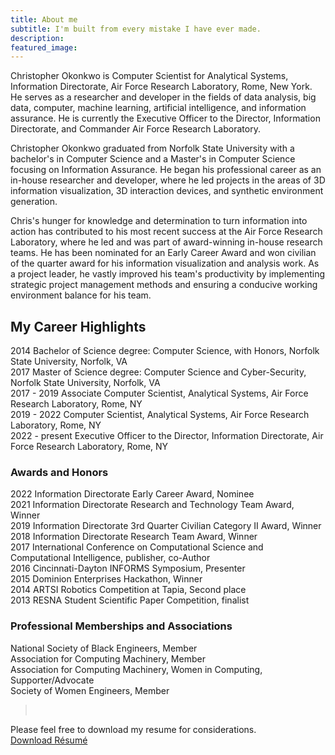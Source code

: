 ```yaml
---
title: About me
subtitle: I'm built from every mistake I have ever made.
description: 
featured_image: 
---
```

Christopher Okonkwo is Computer Scientist for Analytical Systems, Information Directorate, Air Force Research Laboratory, Rome, New York. He serves as a researcher and developer in the fields of data analysis, big data, computer, machine learning, artificial intelligence, and information assurance. He is currently the Executive Officer to the Director, Information Directorate, and Commander Air Force Research Laboratory.

Christopher Okonkwo graduated from Norfolk State University with a bachelor's in Computer Science and a Master's in Computer Science focusing on Information Assurance. He began his professional career as an in-house researcher and developer, where he led projects in the areas of 3D information visualization, 3D interaction devices, and synthetic environment generation.
  
Chris's hunger for knowledge and determination to turn information into action has contributed to his most recent success at the Air Force Research Laboratory, where he led and was part of award-winning in-house research teams. He has been nominated for an Early Career Award and won civilian of the quarter award for his information visualization and analysis work. As a project leader, he vastly improved his team's productivity by implementing strategic project management methods and ensuring a conducive working environment balance for his team.


## My Career Highlights 

2014 Bachelor of Science degree: Computer Science, with Honors, Norfolk State University, Norfolk, VA <br>
2017 Master of Science degree: Computer Science and Cyber-Security, Norfolk State University, Norfolk, VA <br>
2017 - 2019 Associate Computer Scientist, Analytical Systems, Air Force Research Laboratory, Rome, NY <br>
2019 - 2022 Computer Scientist, Analytical Systems, Air Force Research Laboratory, Rome, NY <br>
2022 - present Executive Officer to the Director, Information Directorate, Air Force Research Laboratory, Rome, NY <br>
### Awards and Honors
2022 Information Directorate Early Career Award, Nominee <br>
2021 Information Directorate Research and Technology Team Award, Winner <br>
2019 Information Directorate 3rd Quarter Civilian Category II Award, Winner <br>
2018 Information Directorate Research Team Award, Winner <br>
2017 International Conference on Computational Science and Computational Intelligence, publisher, co-Author <br>
2016 Cincinnati-Dayton INFORMS Symposium, Presenter <br>
2015 Dominion Enterprises Hackathon, Winner <br>
2014 ARTSI Robotics Competition at Tapia, Second place <br>
2013 RESNA Student Scientific Paper Competition, finalist <br>
### Professional Memberships and Associations
National Society of Black Engineers, Member <br>
Association for Computing Machinery, Member <br>
Association for Computing Machinery, Women in Computing, Supporter/Advocate <br>
Society of Women Engineers, Member <br>


><br>
Please feel free to download my resume for considerations.<br>
<a href="\crisokonkwo.github.io\_pages\COkonkwo_resume_.pdf" class="button button--large">Download R&eacute;sum&eacute;</a>
